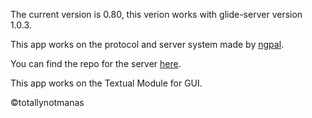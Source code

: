 The current version is 0.80, this verion works with glide-server version 1.0.3.

This app works on the protocol and server system made by [ngpal](https://github.com/ngpal).

You can find the repo for the server [here](https://github.com/ngpal/glide).

This app works on the Textual Module for GUI.

©totallynotmanas
